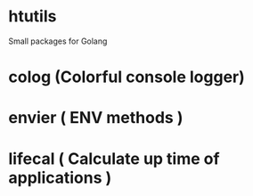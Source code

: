 # htutils
Small packages for Golang


# colog (Colorful console logger)


# envier ( ENV methods )


# lifecal ( Calculate up time of applications )
